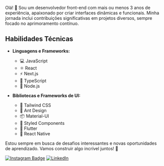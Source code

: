 Olá! 👋 Sou um desenvolvedor front-end com mais ou menos 3 anos de experiência, apaixonado por criar interfaces dinâmicas e funcionais. Minha jornada inclui contribuições significativas em projetos diversos, sempre focado no aprimoramento contínuo.

## Habilidades Técnicas

- **Linguagens e Frameworks:**
  - 💻 JavaScript
  - ⚛️ React
  - ⚡ Next.js
  - 📘 TypeScript
  - 🚀 Node.js

- **Bibliotecas e Frameworks de UI:**
  - 🎨 Tailwind CSS
  - 🐜 Ant Design 
  - 📦 Material-UI
  - 💅 Styled Components 
  - 📱 Flutter
  - 📱 React Native

Estou sempre em busca de desafios interessantes e novas oportunidades de aprendizado. Vamos construir algo incrível juntos! 🚀


			  
 
[![Instagram Badge](https://img.shields.io/badge/-Instagram-purple?style=flat-square&logo=Instagram&logoColor=white&link=https://www.instagram.com/iurymanhaes/)](https://www.instagram.com/iurymanhaes/)
[![LinkedIn](https://img.shields.io/badge/LinkedIn-0077B5?style=flat-square&logo=linkedin&logoColor=white)](https://www.linkedin.com/in/iurymanhaes/)
